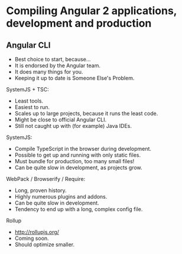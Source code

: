 # Compiling Angular 2 applications, development and production

## Angular CLI

* Best choice to start, because...
* It is endorsed by the Angular team.
* It does many things for you.
* Keeping it up to date is Someone Else's Problem.

SystemJS + TSC:

* Least tools.
* Easiest to run.
* Scales up to large projects, because it runs the least code.
* Might be close to official Angular CLI.
* Still not caught up with (for example) Java IDEs.

SystemJS:

* Compile TypeScript in the browser during development.
* Possible to get up and running with only static files.
* Must bundle for production, too many small files!
* Can be quite slow in development, as projects grow.

WebPack / Browserify / Require:

* Long, proven history.
* Highly numerous plugins and addons.
* Can be quite slow in development.
* Tendency to end up with a long, complex config file.

Rollup

* http://rollupjs.org/
* Coming soon.
* Should optimize smaller.
